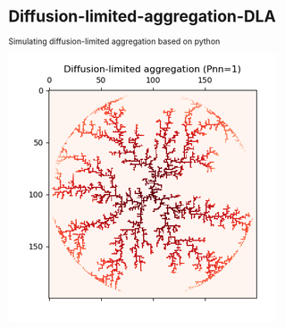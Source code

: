 # Diffusion-limited-aggregation-DLA
Simulating diffusion-limited aggregation based on python

![Image text](https://github.com/shepherdhenry/Diffusion-limited-aggregation-DLA/blob/main/image/eyes.png)
